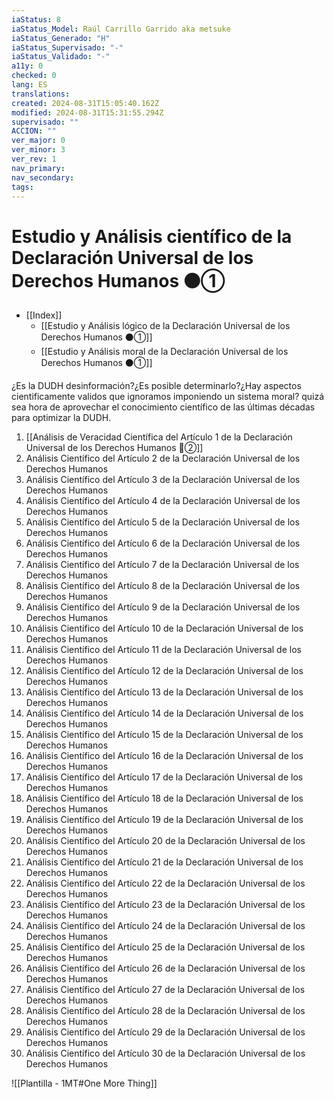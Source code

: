 ```yaml
---
iaStatus: 8
iaStatus_Model: Raúl Carrillo Garrido aka metsuke
iaStatus_Generado: "H"
iaStatus_Supervisado: "-"
iaStatus_Validado: "-"
a11y: 0
checked: 0
lang: ES
translations: 
created: 2024-08-31T15:05:40.162Z
modified: 2024-08-31T15:31:55.294Z
supervisado: ""
ACCION: ""
ver_major: 0
ver_minor: 3
ver_rev: 1
nav_primary: 
nav_secondary: 
tags:
---
```

# Estudio y Análisis científico de la Declaración Universal de los Derechos Humanos  ⚫①

* [[Index]]
	* [[Estudio y Análisis lógico de la Declaración Universal de los Derechos Humanos   ⚫①]]
	* [[Estudio y Análisis moral de la Declaración Universal de los Derechos Humanos  ⚫①]]

¿Es la DUDH desinformación?¿Es posible determinarlo?¿Hay aspectos cientificamente validos que ignoramos imponiendo un sistema moral? quizá sea hora de aprovechar el conocimiento científico de las últimas décadas para optimizar la DUDH.

1. [[Análisis de Veracidad Científica  del Artículo 1 de la Declaración Universal de los Derechos Humanos   🔴②]] 
2. Análisis Científico del Artículo 2 de la Declaración Universal de los Derechos Humanos
3. Análisis Científico del Artículo 3 de la Declaración Universal de los Derechos Humanos
4. Análisis Científico del Artículo 4 de la Declaración Universal de los Derechos Humanos
5. Análisis Científico del Artículo 5 de la Declaración Universal de los Derechos Humanos
6. Análisis Científico del Artículo 6 de la Declaración Universal de los Derechos Humanos
7. Análisis Científico del Artículo 7 de la Declaración Universal de los Derechos Humanos
8. Análisis Científico del Artículo 8 de la Declaración Universal de los Derechos Humanos
9. Análisis Científico del Artículo 9 de la Declaración Universal de los Derechos Humanos
10. Análisis Científico del Artículo 10 de la Declaración Universal de los Derechos Humanos
11. Análisis Científico del Artículo 11 de la Declaración Universal de los Derechos Humanos
12. Análisis Científico del Artículo 12 de la Declaración Universal de los Derechos Humanos
13. Análisis Científico del Artículo 13 de la Declaración Universal de los Derechos Humanos
14. Análisis Científico del Artículo 14 de la Declaración Universal de los Derechos Humanos
15. Análisis Científico del Artículo 15 de la Declaración Universal de los Derechos Humanos
16. Análisis Científico del Artículo 16 de la Declaración Universal de los Derechos Humanos
17. Análisis Científico del Artículo 17 de la Declaración Universal de los Derechos Humanos
18. Análisis Científico del Artículo 18 de la Declaración Universal de los Derechos Humanos
19. Análisis Científico del Artículo 19 de la Declaración Universal de los Derechos Humanos
20. Análisis Científico del Artículo 20 de la Declaración Universal de los Derechos Humanos
21. Análisis Científico del Artículo 21 de la Declaración Universal de los Derechos Humanos
22. Análisis Científico del Artículo 22 de la Declaración Universal de los Derechos Humanos
23. Análisis Científico del Artículo 23 de la Declaración Universal de los Derechos Humanos
24. Análisis Científico del Artículo 24 de la Declaración Universal de los Derechos Humanos
25. Análisis Científico del Artículo 25 de la Declaración Universal de los Derechos Humanos
26. Análisis Científico del Artículo 26 de la Declaración Universal de los Derechos Humanos
27. Análisis Científico del Artículo 27 de la Declaración Universal de los Derechos Humanos
28. Análisis Científico del Artículo 28 de la Declaración Universal de los Derechos Humanos
29. Análisis Científico del Artículo 29 de la Declaración Universal de los Derechos Humanos
30. Análisis Científico del Artículo 30 de la Declaración Universal de los Derechos Humanos

![[Plantilla - 1MT#One More Thing]]